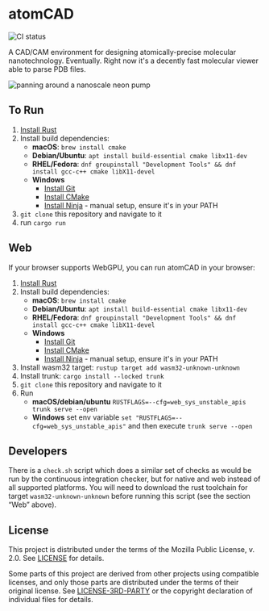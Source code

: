 # atomCAD

![CI status](https://github.com/atomCAD/atomCAD/actions/workflows/ci.yml/badge.svg)

A CAD/CAM environment for designing atomically-precise molecular nanotechnology.
Eventually.  Right now it's a decently fast molecular viewer able to parse PDB
files.

![panning around a nanoscale neon pump](./media/neon-pump.gif)

## To Run

1. [Install Rust](https://rustup.rs/)
2. Install build dependencies: 
    - __macOS__: `brew install cmake`
    - __Debian/Ubuntu__: `apt install build-essential cmake libx11-dev` 
    - __RHEL/Fedora__: `dnf groupinstall "Development Tools" && dnf install gcc-c++ cmake libX11-devel`
    - __Windows__ 
        - [Install Git](https://git-scm.com/download/win)
        - [Install CMake](https://cmake.org/download/)
        - [Install Ninja](https://ninja-build.org/) - manual setup, ensure it's in your PATH
3. `git clone` this repository and navigate to it
4. run `cargo run`

## Web

If your browser supports WebGPU, you can run atomCAD in your browser:

1. [Install Rust](https://rustup.rs/)
2. Install build dependencies: 
    - __macOS__: `brew install cmake`
    - __Debian/Ubuntu__: `apt install build-essential cmake libx11-dev` 
    - __RHEL/Fedora__: `dnf groupinstall "Development Tools" && dnf install gcc-c++ cmake libX11-devel`
    - __Windows__ 
        - [Install Git](https://git-scm.com/download/win)
        - [Install CMake](https://cmake.org/download/)
        - [Install Ninja](https://ninja-build.org/) - manual setup, ensure it's in your PATH
3. Install wasm32 target: `rustup target add wasm32-unknown-unknown`
4. Install trunk: `cargo install --locked trunk`
5. `git clone` this repository and navigate to it
6. Run
    - __macOS/debian/ubuntu__  `RUSTFLAGS=--cfg=web_sys_unstable_apis trunk serve --open`
    - __Windows__ set env variable `set "RUSTFLAGS=--cfg=web_sys_unstable_apis"` and then execute  `trunk serve --open`

## Developers

There is a `check.sh` script which does a similar set of checks as would be
run by the continuous integration checker, but for native and web instead of
all supported platforms.  You will need to download the rust toolchain for
target `wasm32-unknown-unknown` before running this script (see the section
“Web” above).

## License

This project is distributed under the terms of the Mozilla Public License, v.
2.0.  See [LICENSE](./LICENSE) for details.

Some parts of this project are derived from other projects using compatible
licenses, and only those parts are distributed under the terms of their
original license.  See [LICENSE-3RD-PARTY](./LICENSE-3RD-PARTY) or the
copyright declaration of individual files for details.
